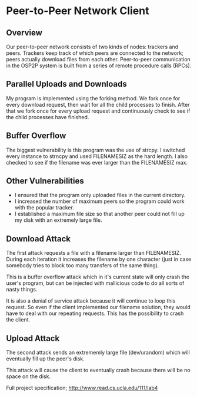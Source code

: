 Peer-to-Peer Network Client
===========================

Overview
--------
Our peer-to-peer network consists of two kinds of nodes: trackers and peers. Trackers keep track of which peers are connected to the network; peers actually download files from each other. Peer-to-peer communication in the OSP2P system is built from a series of remote procedure calls (RPCs).

Parallel Uploads and Downloads
------------------------------
My program is implemented using the forking method. We fork once for every download request, then wait for all the child processes to finish. After that we fork once for every upload request and continuously check to see if the child processes have finished.

Buffer Overflow
---------------
The biggest vulnerability is this program was the use of strcpy. I switched every instance to strncpy and used FILENAMESIZ as the hard length. I also checked to see if the filename was ever larger than the FILENAMESIZ max.

Other Vulnerabilities
---------------------
* I ensured that the program only uploaded files in the current directory.
* I increased the number of maximum peers so the program could work with the popular tracker.
* I established a maximum file size so that another peer could not fill up my disk with an extremely large file.

Download Attack
---------------
The first attack requests a file with a filename larger than FILENAMESIZ. During each iteration it increases the filename by one character (just in case somebody tries to block too many transfers of the same thing).

This is a buffer overflow attack which in it's current state will only crash the user's program, but can be injected with mallicious code to do all sorts of nasty things.

It is also a denial of service attack because it will continue to loop this request. So even if the client implemented our filename solution, they would have to deal with our repeating requests. This has the possibility to crash the client.

Upload Attack
-------------
The second attack sends an extrememly large file (dev/urandom) which will eventually fill up the peer's disk.

This attack will cause the client to eventually crash because there will be no space on the disk.

Full project specification; http://www.read.cs.ucla.edu/111/lab4
